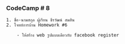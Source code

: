 ### CodeCamp # 8
    1. ชื่อ-นามสกุล ผู้เรียน ธีรวัฒน์ สมสิน
    2. โจทย์การบ้าน Homework #6
        
        - ให้สร้าง web รูปแบบเดียวกับ facebook register
